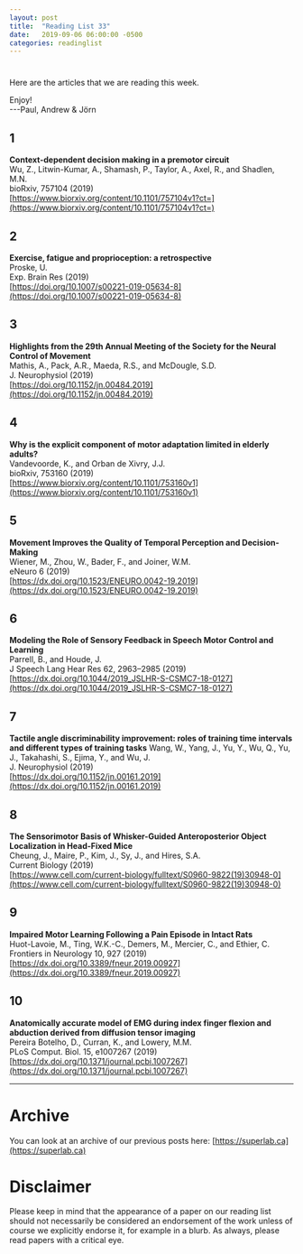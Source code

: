 ```yaml
---
layout: post
title:  "Reading List 33"
date:   2019-09-06 06:00:00 -0500
categories: readinglist
---
```


# 

Here are the articles that we are reading this week.

Enjoy!  
---Paul, Andrew & Jörn

## 1
**Context-dependent decision making in a premotor circuit**  
Wu, Z., Litwin-Kumar, A., Shamash, P., Taylor, A., Axel, R., and Shadlen, M.N.  
bioRxiv, 757104 (2019)  
[https://www.biorxiv.org/content/10.1101/757104v1?ct=](https://www.biorxiv.org/content/10.1101/757104v1?ct=)

## 2
**Exercise, fatigue and proprioception: a retrospective**  
Proske, U.  
Exp. Brain Res (2019)  
[https://doi.org/10.1007/s00221-019-05634-8](https://doi.org/10.1007/s00221-019-05634-8)

## 3
**Highlights from the 29th Annual Meeting of the Society for the Neural Control of Movement**  
Mathis, A., Pack, A.R., Maeda, R.S., and McDougle, S.D.  
J. Neurophysiol (2019)  
[https://doi.org/10.1152/jn.00484.2019](https://doi.org/10.1152/jn.00484.2019)

## 4
**Why is the explicit component of motor adaptation limited in elderly adults?**  
Vandevoorde, K., and Orban de Xivry, J.J.  
bioRxiv, 753160 (2019)  
[https://www.biorxiv.org/content/10.1101/753160v1](https://www.biorxiv.org/content/10.1101/753160v1)

## 5
**Movement Improves the Quality of Temporal Perception and Decision-Making**  
Wiener, M., Zhou, W., Bader, F., and Joiner, W.M.  
eNeuro 6 (2019)  
[https://dx.doi.org/10.1523/ENEURO.0042-19.2019](https://dx.doi.org/10.1523/ENEURO.0042-19.2019)

## 6
**Modeling the Role of Sensory Feedback in Speech Motor Control and Learning**  
Parrell, B., and Houde, J.  
J Speech Lang Hear Res 62, 2963–2985 (2019)  
[https://dx.doi.org/10.1044/2019_JSLHR-S-CSMC7-18-0127](https://dx.doi.org/10.1044/2019_JSLHR-S-CSMC7-18-0127)

## 7
**Tactile angle discriminability improvement: roles of training time intervals and different types of training tasks**
Wang, W., Yang, J., Yu, Y., Wu, Q., Yu, J., Takahashi, S., Ejima, Y., and Wu, J.  
J. Neurophysiol (2019)  
[https://dx.doi.org/10.1152/jn.00161.2019](https://dx.doi.org/10.1152/jn.00161.2019)

## 8
**The Sensorimotor Basis of Whisker-Guided Anteroposterior Object Localization in Head-Fixed Mice**  
Cheung, J., Maire, P., Kim, J., Sy, J., and Hires, S.A.  
Current Biology (2019)  
[https://www.cell.com/current-biology/fulltext/S0960-9822(19)30948-0](https://www.cell.com/current-biology/fulltext/S0960-9822(19)30948-0)

## 9
**Impaired Motor Learning Following a Pain Episode in Intact Rats**  
Huot-Lavoie, M., Ting, W.K.-C., Demers, M., Mercier, C., and Ethier, C.  
Frontiers in Neurology 10, 927 (2019)  
[https://dx.doi.org/10.3389/fneur.2019.00927](https://dx.doi.org/10.3389/fneur.2019.00927)

## 10
**Anatomically accurate model of EMG during index finger flexion and abduction derived from diffusion tensor imaging**  
Pereira Botelho, D., Curran, K., and Lowery, M.M.  
PLoS Comput. Biol. 15, e1007267 (2019)  
[https://dx.doi.org/10.1371/journal.pcbi.1007267](https://dx.doi.org/10.1371/journal.pcbi.1007267)


---
# Archive
You can look at an archive of our previous posts here: [https://superlab.ca](https://superlab.ca)


# Disclaimer
Please keep in mind that the appearance of a paper on our reading list should not necessarily be considered an endorsement of the work unless of course we explicitly endorse it, for example in a blurb. As always, please read papers with a critical eye.
